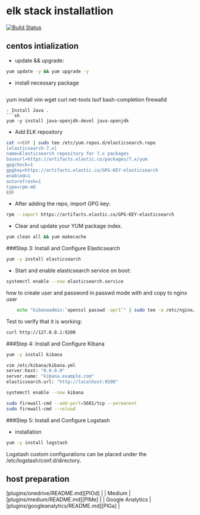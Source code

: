 # elk stack installatlion

[![Build Status](https://travis-ci.org/joemccann/dillinger.svg?branch=master)](https://travis-ci.org/joemccann/dillinger)



## centos intialization
 -  update &&  upgrade:
   ```sh
   yum update -y && yum upgrade -y
   ```
 - install necessary package 
   ```sh
  yum install vim wget curl net-tools lsof bash-completion firewalld
   ```
 - Install Java .
   ```sh
   yum -y install java-openjdk-devel java-openjdk
   ```
 - Add ELK repository
 ```sh
 cat <<EOF | sudo tee /etc/yum.repos.d/elasticsearch.repo
 [elasticsearch-7.x]
 name=Elasticsearch repository for 7.x packages
 baseurl=https://artifacts.elastic.co/packages/7.x/yum
 gpgcheck=1
 gpgkey=https://artifacts.elastic.co/GPG-KEY-elasticsearch
 enabled=1
 autorefresh=1
 type=rpm-md
 EOF
 ```
- After adding the repo, import GPG key:
```sh
rpm --import https://artifacts.elastic.co/GPG-KEY-elasticsearch
```
- Clear and update your YUM package index.
```sh
yum clean all && yum makecache
```
###Step 3: Install and Configure Elasticsearch
```sh
yum -y install elasticsearch
```
- Start and enable elasticsearch service on boot:
```sh
systemctl enable --now elasticsearch.service 
```


how to create user and password in passwd mode with and copy to nginx user
```sh
    echo "kibanaadmin:`openssl passwd -apr1`" | sudo tee -a /etc/nginx/htpasswd.users
```
Test to verify that it is working:
```sh
curl http://127.0.0.1:9200
```
###Step 4: Install and Configure Kibana
```sh
yum -y install kibana
```
```sh
vim /etc/kibana/kibana.yml
server.host: "0.0.0.0"
server.name: "kibana.example.com"
elasticsearch.url: "http://localhost:9200"
```

```sh
systemctl enable --now kibana
```
```sh
sudo firewall-cmd --add-port=5601/tcp --permanent
sudo firewall-cmd --reload
```

###Step 5: Install and Configure Logstash
- installation
```sh
yum -y install logstash
```
Logstash custom configurations can be placed under the /etc/logstash/conf.d/directory.


## host preparation
[plugins/onedrive/README.md][PlOd] |
| Medium | [plugins/medium/README.md][PlMe] |
| Google Analytics | [plugins/googleanalytics/README.md][PlGa] |
